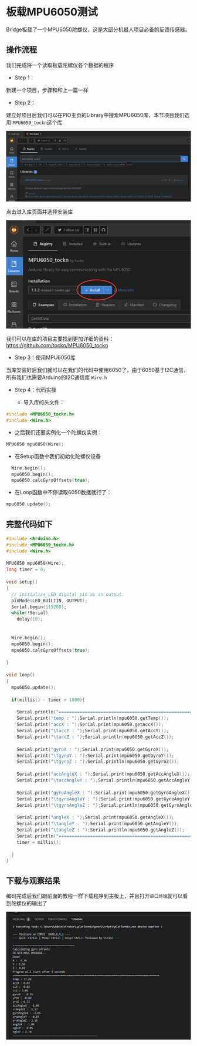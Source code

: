 # 板载MPU6050测试

Bridge板载了一个MPU6050陀螺仪，这是大部分机器人项目必备的反馈传感器。

## 操作流程 

我们完成将一个读取板载陀螺仪各个数据的程序

- Step 1： 

新建一个项目，步骤和和上一篇一样 

- Step 2： 

建立好项目后我们可以在PIO主页的Library中搜索MPU6050库，本节项目我们选用 `MPU6050_tockn`这个库

![1572588756006](images/1572588756006.png)

点击进入库页面并选择安装库

![1572588798629](images/1572588798629.png)

我们可以在库的项目主要找到更加详细的资料：https://github.com/tockn/MPU6050_tockn

- Step 3：使用MPU6050库

当库安装好后我们就可以在我们的代码中使用6050了，由于6050基于I2C通信，所有我们也需要Arduino的I2C通信库 `Wire.h`

- Step 4：代码实操 

  - 导入库的头文件：

```c++
#include <MPU6050_tockn.h>
#include <Wire.h>
```

  - 之后我们还要实例化一个陀螺仪实例：

```c++
MPU6050 mpu6050(Wire);
```

  - 在Setup函数中我们初始化陀螺仪设备

```c++
  Wire.begin();
  mpu6050.begin();
  mpu6050.calcGyroOffsets(true);
```

  - 在Loop函数中不停读取6050数据就行了：

```c++
mpu6050.update();
```

## 完整代码如下

```c++
#include <Arduino.h>
#include <MPU6050_tockn.h>
#include <Wire.h>

MPU6050 mpu6050(Wire);
long timer = 0;

void setup()
{
  // initialize LED digital pin as an output.
  pinMode(LED_BUILTIN, OUTPUT);
  Serial.begin(115200);
  while(!Serial)
    delay(10);


  Wire.begin();
  mpu6050.begin();
  mpu6050.calcGyroOffsets(true);
  
}

void loop()
{
  mpu6050.update();

  if(millis() - timer > 1000){
    
    Serial.println("=======================================================");
    Serial.print("temp : ");Serial.println(mpu6050.getTemp());
    Serial.print("accX : ");Serial.print(mpu6050.getAccX());
    Serial.print("\taccY : ");Serial.print(mpu6050.getAccY());
    Serial.print("\taccZ : ");Serial.println(mpu6050.getAccZ());
  
    Serial.print("gyroX : ");Serial.print(mpu6050.getGyroX());
    Serial.print("\tgyroY : ");Serial.print(mpu6050.getGyroY());
    Serial.print("\tgyroZ : ");Serial.println(mpu6050.getGyroZ());
  
    Serial.print("accAngleX : ");Serial.print(mpu6050.getAccAngleX());
    Serial.print("\taccAngleY : ");Serial.println(mpu6050.getAccAngleY());
  
    Serial.print("gyroAngleX : ");Serial.print(mpu6050.getGyroAngleX());
    Serial.print("\tgyroAngleY : ");Serial.print(mpu6050.getGyroAngleY());
    Serial.print("\tgyroAngleZ : ");Serial.println(mpu6050.getGyroAngleZ());
    
    Serial.print("angleX : ");Serial.print(mpu6050.getAngleX());
    Serial.print("\tangleY : ");Serial.print(mpu6050.getAngleY());
    Serial.print("\tangleZ : ");Serial.println(mpu6050.getAngleZ());
    Serial.println("=======================================================\n");
    timer = millis();
    
  }
}
```

## 下载与观察结果

编码完成后我们跟前面的教程一样下载程序到主板上，并且打开`串口终端`就可以看到陀螺仪的输出了

![1572589353932](images/1572589353932.png)

